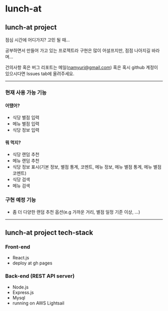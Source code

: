# lunch-at

## lunch-at project

점심 시간에 어디가지? 고민 될 때...

공부하면서 만들어 가고 있는 프로젝트라 구현은 많이 어설프지만, 점점 나아지길 바라며...

건의사항 혹은 버그 리포트는 메일(namyuri@gmail.com) 혹은 혹시 github 계정이 있으시다면 Issues tab에 올려주세요.

---

### 현재 사용 가능 기능

#### 어땠어?

- 식당 별점 입력
- 메뉴 별점 입력
- 식당 정보 입력

#### 뭐 먹지?

- 식당 랜덤 추천
- 메뉴 랜덤 추천
- 식당 정보 표시(기본 정보, 별점 통계, 코멘트, 메뉴 정보, 메뉴 별점 통계, 메뉴 별점 코멘트)
- 식당 검색
- 메뉴 검색

### 구현 예정 기능

- 좀 더 다양한 랜덤 추천 옵션(e.g 가까운 거리, 별점 일정 기준 이상, ...)

---

## lunch-at project tech-stack

### Front-end

- React.js
- deploy at gh pages

### Back-end (REST API server)

- Node.js
- Express.js
- Mysql
- running on AWS Lightsail
